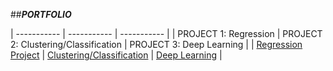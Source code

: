 ##***PORTFOLIO***

| ----------- | ----------- | ----------- |
| PROJECT 1: Regression | PROJECT 2: Clustering/Classification |  PROJECT 3: Deep Learning |
| [Regression Project](https://www.google.com) | [Clustering/Classification](https://www.google.com) |  [Deep Learning](https://www.google.com) |
